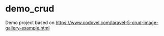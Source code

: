 # demo_crud
Demo project based on https://www.codovel.com/laravel-5-crud-image-gallery-example.html
